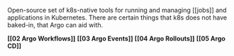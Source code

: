 Open-source set of k8s-native tools for running and managing [[jobs]] and applications in Kubernetes. There are certain things that k8s does not have baked-in, that Argo can aid with. 

**[[02 Argo Workflows]]**
**[[03 Argo Events]]**
**[[04 Argo Rollouts]]**
**[[05 Argo CD]]**
